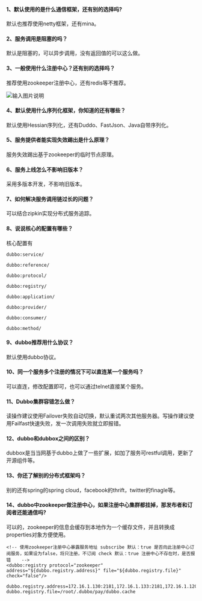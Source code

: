 ####  1、默认使用的是什么通信框架，还有别的选择吗?

默认也推荐使用netty框架，还有mina。

####  2、服务调用是阻塞的吗？

默认是阻塞的，可以异步调用，没有返回值的可以这么做。

####  3、一般使用什么注册中心？还有别的选择吗？

推荐使用zookeeper注册中心，还有redis等不推荐。

![输入图片说明](https://images.gitee.com/uploads/images/2018/0831/153501_9a059fcf_87650.png "SPI.png")

####  4、默认使用什么序列化框架，你知道的还有哪些？

默认使用Hessian序列化，还有Duddo、FastJson、Java自带序列化。

####  5、服务提供者能实现失效踢出是什么原理？

服务失效踢出基于zookeeper的临时节点原理。

####  6、服务上线怎么不影响旧版本？

采用多版本开发，不影响旧版本。

####  7、如何解决服务调用链过长的问题？

可以结合zipkin实现分布式服务追踪。

#### 8、说说核心的配置有哪些？

核心配置有


```
dubbo:service/

dubbo:reference/

dubbo:protocol/

dubbo:registry/

dubbo:application/

dubbo:provider/

dubbo:consumer/

dubbo:method/
```

####  9、dubbo推荐用什么协议？

默认使用dubbo协议。

####  10、同一个服务多个注册的情况下可以直连某一个服务吗？

可以直连，修改配置即可，也可以通过telnet直接某个服务。


####  11、Dubbo集群容错怎么做？

读操作建议使用Failover失败自动切换，默认重试两次其他服务器。写操作建议使用Failfast快速失败，发一次调用失败就立即报错。


####  12、dubbo和dubbox之间的区别？

dubbox是当当网基于dubbo上做了一些扩展，如加了服务可restful调用，更新了开源组件等。

####  13、你还了解别的分布式框架吗？

别的还有spring的spring cloud，facebook的thrift，twitter的finagle等。

#### 14、dubbo中zookeeper做注册中心，如果注册中心集群都挂掉，那发布者和订阅者还能通信吗?

可以的，zookeeper的信息会缓存到本地作为一个缓存文件，并且转换成properties对象方便使用。

```
<!-- 使用zookeeper注册中心暴露服务地址 subscribe 默认：true 是否向此注册中心订阅服务，如果设为false，将只注册，不订阅 check 默认：true 注册中心不存在时，是否报错    -->
<dubbo:registry protocol="zookeeper" address="${dubbo.registry.address}" file="${dubbo.registry.file}" check="false"/>

```

```
dubbo.registry.address=172.16.1.130:2181,172.16.1.133:2181,172.16.1.120:2181
dubbo.registry.file=/root/.dubbo/pay/dubbo.cache
```
